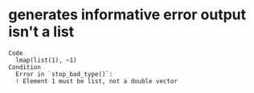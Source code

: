 # generates informative error output isn't a list

    Code
      lmap(list(1), ~1)
    Condition
      Error in `stop_bad_type()`:
      ! Element 1 must be list, not a double vector

